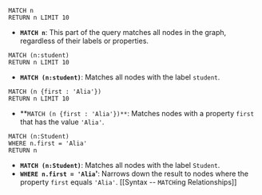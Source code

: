 ```
MATCH n
RETURN n LIMIT 10
```
- **`MATCH n`**: This part of the query matches all nodes in the graph, regardless of their labels or properties.

```
MATCH (n:student)
RETURN n LIMIT 10
```
- **`MATCH (n:student)`**: Matches all nodes with the label `student`.


```
MATCH (n {first : 'Alia'})
RETURN n LIMIT 10
```
- **`MATCH (n {first : 'Alia'})**`: Matches nodes with a property `first` that has the value `'Alia'`.

```
MATCH (n:Student)
WHERE n.first = 'Alia'
RETURN n
```

- **`MATCH (n:Student)`**: Matches all nodes with the label `Student`.
- **`WHERE n.first = 'Alia`'**: Narrows down the result to nodes where the property `first` equals `'Alia'`.
[[Syntax -- `MATCH`ing Relationships]]
